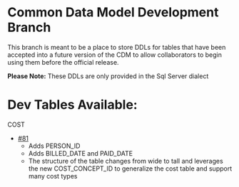 Common Data Model Development Branch
=================

This branch is meant to be a place to store DDLs for tables that have been accepted into a future version of the CDM to allow collaborators to begin using them before the official release. 

**Please Note:** These DDLs are only provided in the Sql Server dialect

Dev Tables Available:
=============

COST 
* [#81](https://github.com/OHDSI/CommonDataModel/issues/81#issuecomment-333811290) 
  * Adds PERSON_ID
  * Adds BILLED_DATE and PAID_DATE
  * The structure of the table changes from wide to tall and leverages the new COST_CONCEPT_ID to generalize the cost table and support many cost types